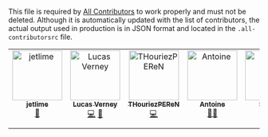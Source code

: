 This file is required by [All Contributors](https://allcontributors.org/) to work properly and must not be deleted. Although it is automatically updated with the list of contributors, the actual output used in production is in JSON format and located in the `.all-contributorsrc` file.

<!-- ALL-CONTRIBUTORS-LIST:START - Do not remove or modify this section -->
<!-- prettier-ignore-start -->
<!-- markdownlint-disable -->
<table>
  <tbody>
    <tr>
      <td align="center" valign="top" width="14.28%"><a href="https://github.com/jetlime"><img src="https://avatars.githubusercontent.com/u/29337128?v=4?s=100" width="100px;" alt="jetlime"/><br /><sub><b>jetlime</b></sub></a><br /><a href="https://github.com/OpenTermsArchive/engine/commits?author=jetlime" title="Documentation">📖</a></td>
      <td align="center" valign="top" width="14.28%"><a href="https://github.com/LVerneyPEReN"><img src="https://avatars.githubusercontent.com/u/58298410?v=4?s=100" width="100px;" alt="Lucas Verney"/><br /><sub><b>Lucas Verney</b></sub></a><br /><a href="https://github.com/OpenTermsArchive/engine/commits?author=LVerneyPEReN" title="Code">💻</a> <a href="#ideas-LVerneyPEReN" title="Ideas, Planning, & Feedback">🤔</a></td>
      <td align="center" valign="top" width="14.28%"><a href="https://github.com/THouriezPEReN"><img src="https://avatars.githubusercontent.com/u/70654947?v=4?s=100" width="100px;" alt="THouriezPEReN"/><br /><sub><b>THouriezPEReN</b></sub></a><br /><a href="https://github.com/OpenTermsArchive/engine/commits?author=THouriezPEReN" title="Code">💻</a></td>
      <td align="center" valign="top" width="14.28%"><a href="https://blog.crafting-labs.fr"><img src="https://avatars.githubusercontent.com/u/765477?v=4?s=100" width="100px;" alt="Antoine"/><br /><sub><b>Antoine</b></sub></a><br /><a href="#mentoring-avernois" title="Mentoring">🧑‍🏫</a></td>
      <td align="center" valign="top" width="14.28%"><a href="https://stache.cat"><img src="https://avatars.githubusercontent.com/u/5108539?v=4?s=100" width="100px;" alt="Stache"/><br /><sub><b>Stache</b></sub></a><br /><a href="https://github.com/OpenTermsArchive/engine/commits?author=AMustache" title="Documentation">📖</a></td>
      <td align="center" valign="top" width="14.28%"><a href="https://hestia.ai/about-us/about-paul-olivier-dehaye"><img src="https://avatars.githubusercontent.com/u/3274335?v=4?s=100" width="100px;" alt="Paul-Olivier Dehaye"/><br /><sub><b>Paul-Olivier Dehaye</b></sub></a><br /><a href="https://github.com/OpenTermsArchive/engine/commits?author=pdehaye" title="Documentation">📖</a></td>
      <td align="center" valign="top" width="14.28%"><a href="https://github.com/guillett"><img src="https://avatars.githubusercontent.com/u/1410356?v=4?s=100" width="100px;" alt="Thomas Guillet"/><br /><sub><b>Thomas Guillet</b></sub></a><br /><a href="https://github.com/OpenTermsArchive/engine/commits?author=guillett" title="Documentation">📖</a></td>
    </tr>
  </tbody>
</table>

<!-- markdownlint-restore -->
<!-- prettier-ignore-end -->

<!-- ALL-CONTRIBUTORS-LIST:END -->
